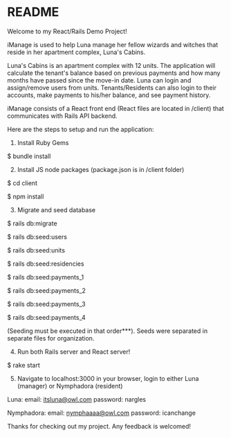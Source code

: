 # README

Welcome to my React/Rails Demo Project!

iManage is used to help Luna manage her fellow wizards and witches that reside in her apartment complex, Luna's Cabins.

Luna's Cabins is an apartment complex with 12 units. The application will calculate the tenant's balance based 
on previous payments and how many months have passed since the move-in date. Luna can login and assign/remove
users from units. Tenants/Residents can also login to their accounts, make payments to his/her balance, and 
see payment history.

iManage consists of a React front end (React files are located in /client) that communicates with Rails API backend.

Here are the steps to setup and run the application:

1. Install Ruby Gems

$ bundle install

2. Install JS node packages (package.json is in /client folder)

$ cd client

$ npm install

3. Migrate and seed database

$ rails db:migrate

$ rails db:seed:users

$ rails db:seed:units

$ rails db:seed:residencies

$ rails db:seed:payments_1

$ rails db:seed:payments_2

$ rails db:seed:payments_3

$ rails db:seed:payments_4

(Seeding must be executed in that order***). Seeds were separated in separate files for organization.

4. Run both Rails server and React server!

$ rake start

5. Navigate to localhost:3000 in your browser, login to either Luna (manager) or Nymphadora (resident)

Luna: email: itsluna@owl.com
      password: nargles

Nymphadora: email: nymphaaaa@owl.com
            password: icanchange

Thanks for checking out my project. Any feedback is welcomed!
